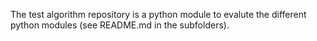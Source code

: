 The test algorithm repository is a python module to evalute the different python modules (see README.md in the subfolders).
